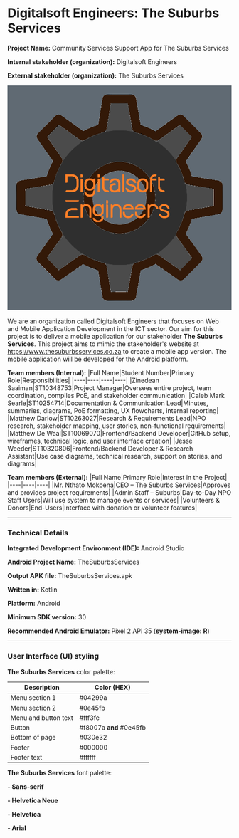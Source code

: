 # Digitalsoft Engineers: The Suburbs Services
**Project Name:** Community Services Support App for The Suburbs Services

**Internal stakeholder (organization):** Digitalsoft Engineers

**External stakeholder (organization):** The Suburbs Services

![Digitalsoft Engineers](Digitalsoft-Engineers-company-logo.png)

We are an organization called Digitalsoft Engineers that focuses on Web and Mobile Application Development in the ICT sector. Our aim for this project is to deliver a mobile application for our stakeholder **The Suburbs Services**. This project aims to mimic the stakeholder's website at <https://www.thesuburbsservices.co.za> to create a mobile app version. The mobile application will be developed for the Android platform.

**Team members (Internal):**
|Full Name|Student Number|Primary Role|Responsibilities|
|----|----|----|----|
|Zinedean Saaiman|ST10348753|Project Manager|Oversees entire project, team coordination, compiles PoE, and stakeholder communication|
|Caleb Mark Searle|ST10254714|Documentation & Communication Lead|Minutes, summaries, diagrams, PoE formatting, UX flowcharts, internal reporting|
|Matthew Darlow|ST10263027|Research & Requirements Lead|NPO research, stakeholder mapping, user stories, non-functional requirements|
|Matthew De Waal|ST10069070|Frontend/Backend Developer|GitHub setup, wireframes, technical logic, and user interface creation|
|Jesse Weeder|ST10320806|Frontend/Backend Developer & Research Assistant|Use case diagrams, technical research, support on stories, and diagrams|

**Team members (External):**
|Full Name|Primary Role|Interest in the Project|
|----|----|----|
|Mr. Nthato Mokoena|CEO – The Suburbs Services|Approves and provides project requirements|
|Admin Staff – Suburbs|Day-to-Day NPO Staff Users|Will use system to manage events or services|
|Volunteers & Donors|End-Users|Interface with donation or volunteer features|

---
### Technical Details
**Integrated Development Environment (IDE):** Android Studio

**Android Project Name:** TheSuburbsServices

**Output APK file:** TheSuburbsServices.apk

**Written in:** Kotlin

**Platform:** Android

**Minimum SDK version:** 30

**Recommended Android Emulator:** Pixel 2 API 35 (**system-image: R**)

---

### User Interface (UI) styling
**The Suburbs Services** color palette:

|Description|Color (HEX)|
|-----------|-----------|
|Menu section 1|#04299a|
|Menu section 2|#0e45fb|
|Menu and button text|#fff3fe|
|Button|#f8007a **and** #0e45fb|
|Bottom of page|#030e32|
|Footer|#000000|
|Footer text|#ffffff|

**The Suburbs Services** font palette:

**- Sans-serif**

**- Helvetica Neue**

**- Helvetica**

**- Arial**


